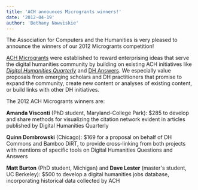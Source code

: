 ```yaml
---
title: 'ACH announces Microgrants winners!'
date: '2012-04-19'
author: 'Bethany Nowviskie'
---
```

The Association for Computers and the Humanities is very pleased to announce the winners of our 2012 Microgrants competition!

[ACH Microgrants](/news/2012/01/ach-microgrants) were established to reward enterprising ideas that serve the digital humanities community by building on existing ACH initiatives like *[Digital Humanities Quarterly](http://digitalhumanities.org/dhq/)* and [DH Answers](http://digitalhumanities.org/answers). We especially value proposals from emerging scholars and DH practitioners that promise to expand the community, create new content or analyses of existing content, or build links with other DH initiatives.

The 2012 ACH Microgrants winners are:

**Amanda Visconti** (PhD student, Maryland-College Park): $285 to develop and share methods for visualizing the citation network evident in articles published by Digital Humanities Quarterly

**Quinn Dombrowski** (Chicago): $169 for a proposal on behalf of DH Commons and Bamboo DiRT, to provide cross-linking from both projects with mentions of specific tools on Digital Humanities Questions and Answers

**Matt Burton** (PhD student, Michigan) and **Dave Lester** (master's student, UC Berkeley): $500 to develop a digital humanities jobs database, incorporating historical data collected by ACH
